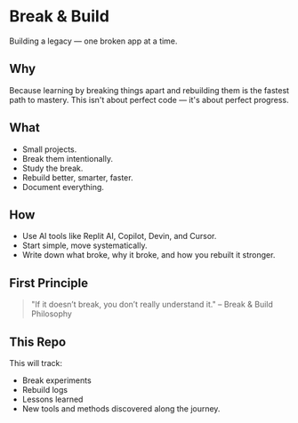 # Break & Build
Building a legacy — one broken app at a time.

## Why
Because learning by breaking things apart and rebuilding them is the fastest path to mastery.
This isn't about perfect code — it's about perfect progress.

## What
- Small projects.
- Break them intentionally.
- Study the break.
- Rebuild better, smarter, faster.
- Document everything.

## How
- Use AI tools like Replit AI, Copilot, Devin, and Cursor.
- Start simple, move systematically.
- Write down what broke, why it broke, and how you rebuilt it stronger.

## First Principle
> "If it doesn’t break, you don’t really understand it."
– Break & Build Philosophy

## This Repo
This will track:
- Break experiments
- Rebuild logs
- Lessons learned
- New tools and methods discovered along the journey.
